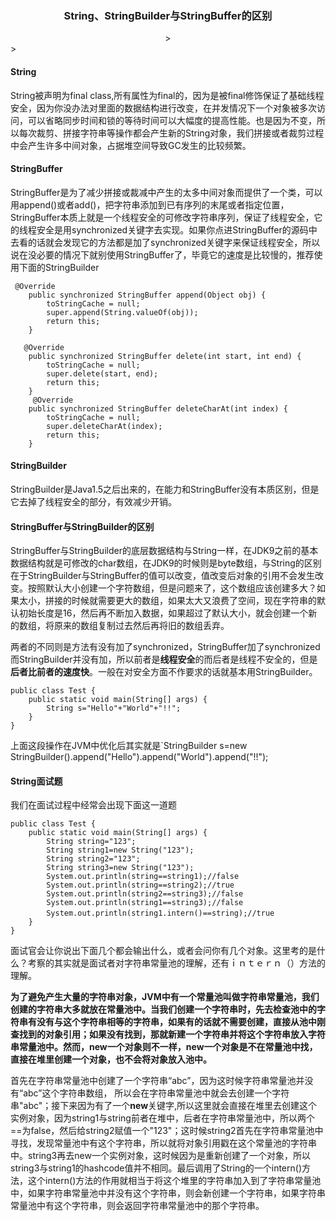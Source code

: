 <center><h3>String、StringBuilder与StringBuffer的区别</h3>></center>>

#### String

String被声明为final class,所有属性为final的，因为是被final修饰保证了基础线程安全，因为你没办法对里面的数据结构进行改变，在并发情况下一个对象被多次访问，可以省略同步时间和锁的等待时间可以大幅度的提高性能。也是因为不变，所以每次裁剪、拼接字符串等操作都会产生新的String对象，我们拼接或者裁剪过程中会产生许多中间对象，占据堆空间导致GC发生的比较频繁。

#### StringBuffer

StringBuffer是为了减少拼接或裁减中产生的太多中间对象而提供了一个类，可以用append()或者add()，把字符串添加到已有序列的末尾或者指定位置，StringBuffer本质上就是一个线程安全的可修改字符串序列，保证了线程安全，它的线程安全是用synchronized关键字去实现。如果你点进StringBuffer的源码中去看的话就会发现它的方法都是加了synchronized关键字来保证线程安全，所以说在没必要的情况下就别使用StringBuffer了，毕竟它的速度是比较慢的，推荐使用下面的StringBuilder

```
 @Override
    public synchronized StringBuffer append(Object obj) {
        toStringCache = null;
        super.append(String.valueOf(obj));
        return this;
    }

   @Override
    public synchronized StringBuffer delete(int start, int end) {
        toStringCache = null;
        super.delete(start, end);
        return this;
    }
     @Override
    public synchronized StringBuffer deleteCharAt(int index) {
        toStringCache = null;
        super.deleteCharAt(index);
        return this;
    }
```

#### StringBuilder

StringBuilder是Java1.5之后出来的，在能力和StringBuffer没有本质区别，但是它去掉了线程安全的部分，有效减少开销。

#### StringBuffer与StringBuilder的区别

StringBuffer与StringBuilder的底层数据结构与String一样，在JDK9之前的基本数据结构就是可修改的char数组，在JDK9的时候则是byte数组，与String的区别在于StringBuilder与StringBuffer的值可以改变，值改变后对象的引用不会发生改变。按照默认大小创建一个字符数组，但是问题来了，这个数组应该创建多大？如果太小，拼接的时候就需要更大的数组，如果太大又浪费了空间，现在字符串的默认初始长度是16，然后再不断加入数据，如果超过了默认大小，就会创建一个新的数组，将原来的数组复制过去然后再将旧的数组丢弃。

两者的不同则是方法有没有加了synchronized，StringBuffer加了synchronized而StringBuilder并没有加，所以前者是**线程安全**的而后者是线程不安全的，但是**后者比前者的速度快**。一般在对安全方面不作要求的话就基本用StringBuilder。

```
public class Test {
    public static void main(String[] args) {
        String s="Hello"+"World"+"!!";
    }
}
```

上面这段操作在JVM中优化后其实就是`StringBuilder s=new StringBuilder().append("Hello").append("World").append("!!");  

#### String面试题 

我们在面试过程中经常会出现下面这一道题

```
public class Test {
    public static void main(String[] args) {
        String string="123";
        String string1=new String("123");
        String string2="123";
        String string3=new String("123");
        System.out.println(string==string1);//false
        System.out.println(string==string2);//true
        System.out.println(string2==string3);//false
        System.out.println(string1==string3);//false
   　　　System.out.println(string1.intern()==string);//true
    }
}
```

面试官会让你说出下面几个都会输出什么，或者会问你有几个对象。这里考的是什么？考察的其实就是面试者对字符串常量池的理解，还有ｉｎｔｅｒｎ（）方法的理解。

**为了避免产生大量的字符串对象，JVM中有一个常量池叫做字符串常量池，我们创建的字符串大多就放在常量池中。当我们创建一个字符串时，先去检查池中的字符串有没有与这个字符串相等的字符串，如果有的话就不需要创建，直接从池中刚查找到的对象引用；如果没有找到，那就新建一个字符串并将这个字符串放入字符串常量池中。然而，new一个对象则不一样，new一个对象是不在常量池中找，直接在堆里创建一个对象，也不会将对象放入池中。**

首先在字符串常量池中创建了一个字符串“abc”，因为这时候字符串常量池并没有“abc”这个字符串数组， 所以会在字符串常量池中就会去创建一个字符串"abc"；接下来因为有了一个**new**关键字,所以这里就会直接在堆里去创建这个实例对象，因为string1与string前者在堆中，后者在字符串常量池中，所以两个==为false，然后给string2赋值一个"123"；这时候string2首先在字符串常量池中寻找，发现常量池中有这个字符串，所以就将对象引用戳在这个常量池的字符串中。string3再去new一个实例对象，这时候因为是重新创建了一个对象，所以string3与string1的hashcode值并不相同。最后调用了String的一个intern()方法，这个intern()方法的作用就相当于将这个堆里的字符串加入到了字符串常量池中，如果字符串常量池中并没有这个字符串，则会新创建一个字符串，如果字符串常量池中有这个字符串，则会返回字符串常量池中的那个字符串。 